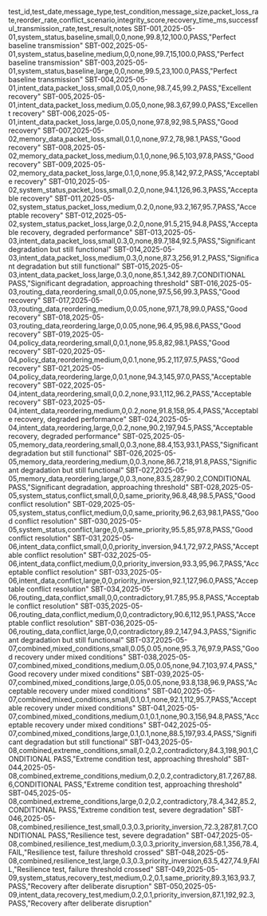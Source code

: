 test_id,test_date,message_type,test_condition,message_size,packet_loss_rate,reorder_rate,conflict_scenario,integrity_score,recovery_time_ms,successful_transmission_rate,test_result,notes
SBT-001,2025-05-01,system_status,baseline,small,0,0,none,99.8,12,100.0,PASS,"Perfect baseline transmission"
SBT-002,2025-05-01,system_status,baseline,medium,0,0,none,99.7,15,100.0,PASS,"Perfect baseline transmission"
SBT-003,2025-05-01,system_status,baseline,large,0,0,none,99.5,23,100.0,PASS,"Perfect baseline transmission"
SBT-004,2025-05-01,intent_data,packet_loss,small,0.05,0,none,98.7,45,99.2,PASS,"Excellent recovery"
SBT-005,2025-05-01,intent_data,packet_loss,medium,0.05,0,none,98.3,67,99.0,PASS,"Excellent recovery"
SBT-006,2025-05-01,intent_data,packet_loss,large,0.05,0,none,97.8,92,98.5,PASS,"Good recovery"
SBT-007,2025-05-02,memory_data,packet_loss,small,0.1,0,none,97.2,78,98.1,PASS,"Good recovery"
SBT-008,2025-05-02,memory_data,packet_loss,medium,0.1,0,none,96.5,103,97.8,PASS,"Good recovery"
SBT-009,2025-05-02,memory_data,packet_loss,large,0.1,0,none,95.8,142,97.2,PASS,"Acceptable recovery"
SBT-010,2025-05-02,system_status,packet_loss,small,0.2,0,none,94.1,126,96.3,PASS,"Acceptable recovery"
SBT-011,2025-05-02,system_status,packet_loss,medium,0.2,0,none,93.2,167,95.7,PASS,"Acceptable recovery"
SBT-012,2025-05-02,system_status,packet_loss,large,0.2,0,none,91.5,215,94.8,PASS,"Acceptable recovery, degraded performance"
SBT-013,2025-05-03,intent_data,packet_loss,small,0.3,0,none,89.7,184,92.5,PASS,"Significant degradation but still functional"
SBT-014,2025-05-03,intent_data,packet_loss,medium,0.3,0,none,87.3,256,91.2,PASS,"Significant degradation but still functional"
SBT-015,2025-05-03,intent_data,packet_loss,large,0.3,0,none,85.1,342,89.7,CONDITIONAL PASS,"Significant degradation, approaching threshold"
SBT-016,2025-05-03,routing_data,reordering,small,0,0.05,none,97.5,56,99.3,PASS,"Good recovery"
SBT-017,2025-05-03,routing_data,reordering,medium,0,0.05,none,97.1,78,99.0,PASS,"Good recovery"
SBT-018,2025-05-03,routing_data,reordering,large,0,0.05,none,96.4,95,98.6,PASS,"Good recovery"
SBT-019,2025-05-04,policy_data,reordering,small,0,0.1,none,95.8,82,98.1,PASS,"Good recovery"
SBT-020,2025-05-04,policy_data,reordering,medium,0,0.1,none,95.2,117,97.5,PASS,"Good recovery"
SBT-021,2025-05-04,policy_data,reordering,large,0,0.1,none,94.3,145,97.0,PASS,"Acceptable recovery"
SBT-022,2025-05-04,intent_data,reordering,small,0,0.2,none,93.1,112,96.2,PASS,"Acceptable recovery"
SBT-023,2025-05-04,intent_data,reordering,medium,0,0.2,none,91.8,158,95.4,PASS,"Acceptable recovery, degraded performance"
SBT-024,2025-05-04,intent_data,reordering,large,0,0.2,none,90.2,197,94.5,PASS,"Acceptable recovery, degraded performance"
SBT-025,2025-05-05,memory_data,reordering,small,0,0.3,none,88.4,153,93.1,PASS,"Significant degradation but still functional"
SBT-026,2025-05-05,memory_data,reordering,medium,0,0.3,none,86.7,218,91.8,PASS,"Significant degradation but still functional"
SBT-027,2025-05-05,memory_data,reordering,large,0,0.3,none,83.5,287,90.2,CONDITIONAL PASS,"Significant degradation, approaching threshold"
SBT-028,2025-05-05,system_status,conflict,small,0,0,same_priority,96.8,48,98.5,PASS,"Good conflict resolution"
SBT-029,2025-05-05,system_status,conflict,medium,0,0,same_priority,96.2,63,98.1,PASS,"Good conflict resolution"
SBT-030,2025-05-05,system_status,conflict,large,0,0,same_priority,95.5,85,97.8,PASS,"Good conflict resolution"
SBT-031,2025-05-06,intent_data,conflict,small,0,0,priority_inversion,94.1,72,97.2,PASS,"Acceptable conflict resolution"
SBT-032,2025-05-06,intent_data,conflict,medium,0,0,priority_inversion,93.3,95,96.7,PASS,"Acceptable conflict resolution"
SBT-033,2025-05-06,intent_data,conflict,large,0,0,priority_inversion,92.1,127,96.0,PASS,"Acceptable conflict resolution"
SBT-034,2025-05-06,routing_data,conflict,small,0,0,contradictory,91.7,85,95.8,PASS,"Acceptable conflict resolution"
SBT-035,2025-05-06,routing_data,conflict,medium,0,0,contradictory,90.6,112,95.1,PASS,"Acceptable conflict resolution"
SBT-036,2025-05-06,routing_data,conflict,large,0,0,contradictory,89.2,147,94.3,PASS,"Significant degradation but still functional"
SBT-037,2025-05-07,combined,mixed_conditions,small,0.05,0.05,none,95.3,76,97.9,PASS,"Good recovery under mixed conditions"
SBT-038,2025-05-07,combined,mixed_conditions,medium,0.05,0.05,none,94.7,103,97.4,PASS,"Good recovery under mixed conditions"
SBT-039,2025-05-07,combined,mixed_conditions,large,0.05,0.05,none,93.8,138,96.9,PASS,"Acceptable recovery under mixed conditions"
SBT-040,2025-05-07,combined,mixed_conditions,small,0.1,0.1,none,92.1,112,95.7,PASS,"Acceptable recovery under mixed conditions"
SBT-041,2025-05-07,combined,mixed_conditions,medium,0.1,0.1,none,90.3,156,94.8,PASS,"Acceptable recovery under mixed conditions"
SBT-042,2025-05-07,combined,mixed_conditions,large,0.1,0.1,none,88.5,197,93.4,PASS,"Significant degradation but still functional"
SBT-043,2025-05-08,combined,extreme_conditions,small,0.2,0.2,contradictory,84.3,198,90.1,CONDITIONAL PASS,"Extreme condition test, approaching threshold"
SBT-044,2025-05-08,combined,extreme_conditions,medium,0.2,0.2,contradictory,81.7,267,88.6,CONDITIONAL PASS,"Extreme condition test, approaching threshold"
SBT-045,2025-05-08,combined,extreme_conditions,large,0.2,0.2,contradictory,78.4,342,85.2,CONDITIONAL PASS,"Extreme condition test, severe degradation"
SBT-046,2025-05-08,combined,resilience_test,small,0.3,0.3,priority_inversion,72.3,287,81.7,CONDITIONAL PASS,"Resilience test, severe degradation"
SBT-047,2025-05-08,combined,resilience_test,medium,0.3,0.3,priority_inversion,68.1,356,78.4,FAIL,"Resilience test, failure threshold crossed"
SBT-048,2025-05-08,combined,resilience_test,large,0.3,0.3,priority_inversion,63.5,427,74.9,FAIL,"Resilience test, failure threshold crossed"
SBT-049,2025-05-09,system_status,recovery_test,medium,0.2,0.1,same_priority,89.3,163,93.7,PASS,"Recovery after deliberate disruption"
SBT-050,2025-05-09,intent_data,recovery_test,medium,0.2,0.1,priority_inversion,87.1,192,92.3,PASS,"Recovery after deliberate disruption"
